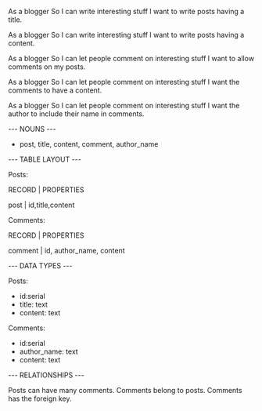 As a blogger
So I can write interesting stuff
I want to write posts having a title.

As a blogger
So I can write interesting stuff
I want to write posts having a content.

As a blogger
So I can let people comment on interesting stuff
I want to allow comments on my posts.

As a blogger
So I can let people comment on interesting stuff
I want the comments to have a content.

As a blogger
So I can let people comment on interesting stuff
I want the author to include their name in comments.

--- NOUNS ---

 * post, title, content, comment, author_name


--- TABLE LAYOUT ---

Posts:

RECORD | PROPERTIES

post   | id,title,content

Comments:

RECORD | PROPERTIES

comment | id, author_name, content

--- DATA TYPES ---

Posts:
 * id:serial
 * title: text
 * content: text

Comments:
 * id:serial
 * author_name: text
 * content: text

--- RELATIONSHIPS --- 

Posts can have many comments. Comments belong to posts. Comments has the foreign key.